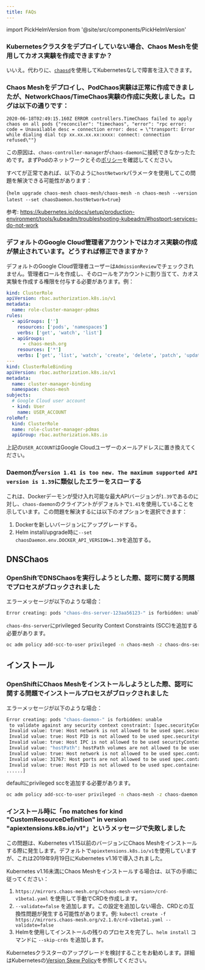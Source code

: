 ```yaml
---
title: FAQs
---
```


import PickHelmVersion from '@site/src/components/PickHelmVersion'

### Kubernetesクラスタをデプロイしていない場合、Chaos Meshを使用してカオス実験を作成できますか？

いいえ。代わりに、[`chaosd`](https://github.com/chaos-mesh/chaosd/)を使用してKubernetesなしで障害を注入できます。

### Chaos Meshをデプロイし、PodChaos実験は正常に作成できましたが、NetworkChaos/TimeChaos実験の作成に失敗しました。ログは以下の通りです：

```console
2020-06-18T02:49:15.160Z ERROR controllers.TimeChaos failed to apply chaos on all pods {"reconciler": "timechaos", "error": "rpc error: code = Unavailable desc = connection error: desc = \"transport: Error while dialing dial tcp xx.xx.xx.xx:xxxx: connect: connection refused\""}
```

この原因は、`chaos-controller-manager`が`chaos-daemon`に接続できなかったためです。まずPodのネットワークとその[ポリシー](https://kubernetes.io/docs/concepts/services-networking/network-policies/)を確認してください。

すべてが正常であれば、以下のように`hostNetwork`パラメータを使用してこの問題を解決できる可能性があります：

<PickHelmVersion>{`helm upgrade chaos-mesh chaos-mesh/chaos-mesh -n chaos-mesh --version latest --set chaosDaemon.hostNetwork=true`}</PickHelmVersion>

参考: https://kubernetes.io/docs/setup/production-environment/tools/kubeadm/troubleshooting-kubeadm/#hostport-services-do-not-work

### デフォルトのGoogle Cloud管理者アカウントではカオス実験の作成が禁止されています。どうすれば修正できますか？

デフォルトのGoogle Cloud管理者ユーザーは`AdmissionReview`でチェックされません。管理者ロールを作成し、そのロールをアカウントに割り当てて、カオス実験を作成する権限を付与する必要があります。例：

```yaml
kind: ClusterRole
apiVersion: rbac.authorization.k8s.io/v1
metadata:
  name: role-cluster-manager-pdmas
rules:
  - apiGroups: ['']
    resources: ['pods', 'namespaces']
    verbs: ['get', 'watch', 'list']
  - apiGroups:
      - chaos-mesh.org
    resources: ['*']
    verbs: ['get', 'list', 'watch', 'create', 'delete', 'patch', 'update']
---
kind: ClusterRoleBinding
apiVersion: rbac.authorization.k8s.io/v1
metadata:
  name: cluster-manager-binding
  namespace: chaos-mesh
subjects:
  # Google Cloud user account
  - kind: User
    name: USER_ACCOUNT
roleRef:
  kind: ClusterRole
  name: role-cluster-manager-pdmas
  apiGroup: rbac.authorization.k8s.io
```

上記の`USER_ACCOUNT`はGoogle Cloudユーザーのメールアドレスに置き換えてください。

### Daemonが`version 1.41 is too new. The maximum supported API version is 1.39`に類似したエラーをスローする

これは、Dockerデーモンが受け入れ可能な最大APIバージョンが`1.39`であるのに対し、`chaos-daemon`のクライアントがデフォルトで`1.41`を使用していることを示しています。この問題を解決するには以下のオプションを選択できます：

1. Dockerを新しいバージョンにアップグレードする。
2. Helm install/upgrade時に`--set chaosDaemon.env.DOCKER_API_VERSION=1.39`を追加する。

## DNSChaos

### OpenShiftでDNSChaosを実行しようとした際、認可に関する問題でプロセスがブロックされました

エラーメッセージが以下のような場合：

```bash
Error creating: pods "chaos-dns-server-123aa56123-" is forbidden: unable to validate against any security context constraint: [spec.containers[0].securityContext.capabilities.add: Invalid value: "NET_BIND_SERVICE": capability may not be added]
```

`chaos-dns-server`にprivileged Security Context Constraints (SCC)を追加する必要があります。

```bash
oc adm policy add-scc-to-user privileged -n chaos-mesh -z chaos-dns-server
```

## インストール

### OpenShiftにChaos Meshをインストールしようとした際、認可に関する問題でインストールプロセスがブロックされました

エラーメッセージが以下のような場合：

```bash
Error creating: pods "chaos-daemon-" is forbidden: unable
 to validate against any security context constraint: [spec.securityContext.hostNetwork:
 Invalid value: true: Host network is not allowed to be used spec.securityContext.hostPID:
 Invalid value: true: Host PID is not allowed to be used spec.securityContext.hostIPC:
 Invalid value: true: Host IPC is not allowed to be used securityContext.runAsUser:
 Invalid value: "hostPath": hostPath volumes are not allowed to be used spec.containers[0].securityContext.volumes[1]:
 Invalid value: true: Host network is not allowed to be used spec.containers[0].securityContext.containers[0].hostPort:
 Invalid value: 31767: Host ports are not allowed to be used spec.containers[0].securityContext.hostPID:
 Invalid value: true: Host PID is not allowed to be used spec.containers[0].securityContext.hostIPC:
......]
```

defaultにprivileged sccを追加する必要があります。

```bash
oc adm policy add-scc-to-user privileged -n chaos-mesh -z chaos-daemon
```

### インストール時に「no matches for kind "CustomResourceDefinition" in version "apiextensions.k8s.io/v1"」というメッセージで失敗しました

この問題は、Kubernetes v1.15以前のバージョンにChaos Meshをインストールする際に発生します。デフォルトで`apiextensions.k8s.io/v1`を使用していますが、これは2019年9月19日にKubernetes v1.16で導入されました。

Kubernetes v1.16未満にChaos Meshをインストールする場合は、以下の手順に従ってください：

1. `https://mirrors.chaos-mesh.org/<chaos-mesh-version>/crd-v1beta1.yaml` を使用して手動でCRDを作成します。
2. `--validate=false` を追加します。この設定を追加しない場合、CRDとの互換性問題が発生する可能性があります。例: `kubectl create -f https://mirrors.chaos-mesh.org/v2.1.0/crd-v1beta1.yaml --validate=false`
3. Helmを使用してインストールの残りのプロセスを完了し、`helm install` コマンドに `--skip-crds` を追加します。

Kubernetesクラスターのアップグレードを検討することをお勧めします。詳細はKubernetesの[Version Skew Policy](https://kubernetes.io/releases/version-skew-policy/)を参照してください。